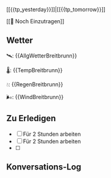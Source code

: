 [[{{tp_yesterday}}]]|[[{{tp_tomorrow}}]]

[[📅 Noch Einzutragen]]

## Wetter

🛰: {{AllgWetterBreitbrunn}}

🌡: {{TempBreitbrunn}}

💧: {{RegenBreitbrunn}}

🌬: {{WindBreitbrunn}}

## Zu Erledigen

- [ ] Für 2 Stunden arbeiten
- [ ] Für 2 Stunden arbeiten
- [ ] 

## Konversations-Log

